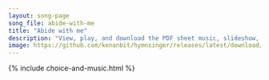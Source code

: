 ```yaml
---
layout: song-page
song_file: abide-with-me
title: "Abide with me"
description: "View, play, and download the PDF sheet music, slideshow, and audio. Lyrics: Abide with me; Fast falls the eventide, The darkness deepens; Lord, with me abide! When other helpers fail, and comforts flee, Help of the helpless, o... english theist 4part evening death"
image: https://github.com/kenanbit/hymnsinger/releases/latest/download/abide-with-me-trad.png
---
```


{% include choice-and-music.html %}